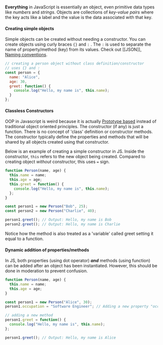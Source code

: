 **Everything** in JavaScript is essentially an object, even primitive data types like *numbers* and *strings*. Objects are collections of *key-value pairs* where the key acts like a label and the value is the data associated with that key. 

#### Creating simple objects

Simple objects can be created without needing a constructor. You can create objects using curly braces `{}`  and `:` . The `:` is used to separate the name of property/method (key) from its values. Check out [[JSON]], [Naming conventions](Naming%20conventions.md). 

```js
// creating a person object without class definition/constructor
// uses {} and :
const person = {
  name: "Alice",
  age: 30,
  greet: function() {
    console.log("Hello, my name is", this.name);
  }
};
```

#### Classless Constructors 

OOP in Javascript is weird because it is actually [Prototype based](Prototype%20based.md) instead of traditional object oriented principles. The constructor (if any) is just a function. There is no concept of 'class' definition or constructor methods. The constructor typically define the properties and methods that will be shared by all objects created using that constructor.

Below is an example of creating a simple constructor in JS. Inside the constructor, `this` refers to the new object being created. Compared to creating object *without* constructor, this uses `=` sign.

```js
function Person(name, age) {
  this.name = name;
  this.age = age;
  this.greet = function() {
    console.log("Hello, my name is", this.name);
  };
}

const person1 = new Person("Bob", 25);
const person2 = new Person("Charlie", 40);

person1.greet(); // Output: Hello, my name is Bob
person2.greet(); // Output: Hello, my name is Charlie
```

Notice how the method is also treated as a 'variable' called greet setting it equal to a function.

#### Dynamic addition of properties/methods

In JS, both properties (using dot operator) ***and*** methods (using function) can be added after an object has been instantiated. However, this should be done in moderation to prevent confusion.

```js
function Person(name, age) {
  this.name = name;
  this.age = age;
}

const person1 = new Person("Alice", 30);
person1.occupation = "Software Engineer"; // Adding a new property "occupation"

// adding a new method
person1.greet = function() {
  console.log("Hello, my name is", this.name);
};

person1.greet(); // Output: Hello, my name is Alice

```

